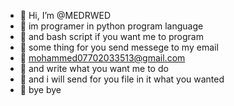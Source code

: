 - 👋 Hi, I’m @MEDRWED
- 👋 im programer in python program language 
- 👋 and bash script if you want me to program 
- 👋 some thing for you send messege to my email
- 👋 mohammed07702033513@gmail.com
- 👋 and write what you want me to do
- 👋 and i will send for you file in it what you wanted
- 👋 bye bye
